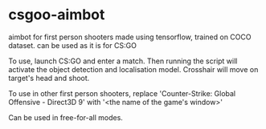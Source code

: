 # csgoo-aimbot
aimbot for first person shooters made using tensorflow, trained on COCO dataset. can be used as it is for CS:GO

To use, launch CS:GO and enter a match. Then running the script will activate the object detection and localisation model. Crosshair will move on target's head and shoot.

To use in other first person shooters, replace 'Counter-Strike: Global Offensive - Direct3D 9' with '<the name of the game's window>'

Can be used in free-for-all modes.

